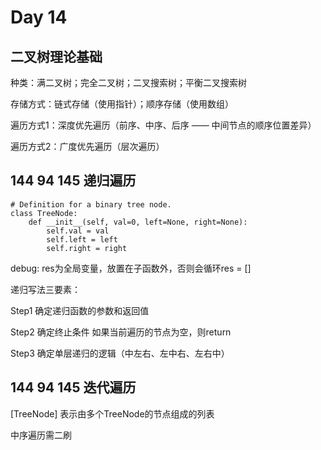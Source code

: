 # Day 14

## 二叉树理论基础

种类：满二叉树；完全二叉树；二叉搜索树；平衡二叉搜索树

存储方式：链式存储（使用指针）；顺序存储（使用数组）

遍历方式1：深度优先遍历（前序、中序、后序 —— 中间节点的顺序位置差异） 

遍历方式2：广度优先遍历（层次遍历）

## 144 94 145 递归遍历

```
# Definition for a binary tree node.
class TreeNode:
    def __init__(self, val=0, left=None, right=None):
        self.val = val
        self.left = left
        self.right = right
```

debug: res为全局变量，放置在子函数外，否则会循环res = [] 

递归写法三要素：

Step1 确定递归函数的参数和返回值

Step2 确定终止条件 如果当前遍历的节点为空，则return

Step3 确定单层递归的逻辑（中左右、左中右、左右中）

## 144 94 145 迭代遍历

[TreeNode] 表示由多个TreeNode的节点组成的列表

中序遍历需二刷
